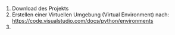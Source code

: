 1. Download des Projekts
2. Erstellen einer Virtuellen Umgebung (Virtual Environment) nach: https://code.visualstudio.com/docs/python/environments
3. 
